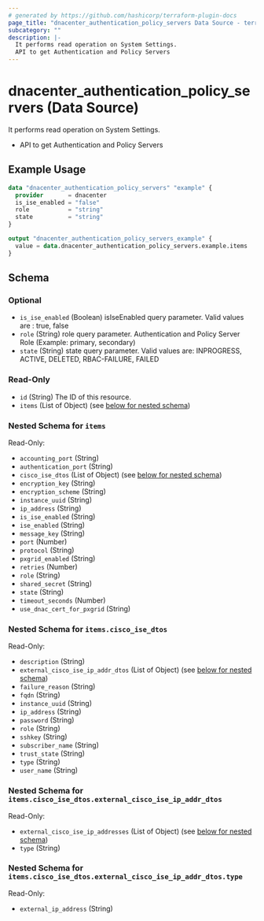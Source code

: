 ```yaml
---
# generated by https://github.com/hashicorp/terraform-plugin-docs
page_title: "dnacenter_authentication_policy_servers Data Source - terraform-provider-dnacenter"
subcategory: ""
description: |-
  It performs read operation on System Settings.
  API to get Authentication and Policy Servers
---
```


# dnacenter_authentication_policy_servers (Data Source)

It performs read operation on System Settings.

- API to get Authentication and Policy Servers

## Example Usage

```terraform
data "dnacenter_authentication_policy_servers" "example" {
  provider       = dnacenter
  is_ise_enabled = "false"
  role           = "string"
  state          = "string"
}

output "dnacenter_authentication_policy_servers_example" {
  value = data.dnacenter_authentication_policy_servers.example.items
}
```

<!-- schema generated by tfplugindocs -->
## Schema

### Optional

- `is_ise_enabled` (Boolean) isIseEnabled query parameter. Valid values are : true, false
- `role` (String) role query parameter. Authentication and Policy Server Role (Example: primary, secondary)
- `state` (String) state query parameter. Valid values are: INPROGRESS, ACTIVE, DELETED, RBAC-FAILURE, FAILED

### Read-Only

- `id` (String) The ID of this resource.
- `items` (List of Object) (see [below for nested schema](#nestedatt--items))

<a id="nestedatt--items"></a>
### Nested Schema for `items`

Read-Only:

- `accounting_port` (String)
- `authentication_port` (String)
- `cisco_ise_dtos` (List of Object) (see [below for nested schema](#nestedobjatt--items--cisco_ise_dtos))
- `encryption_key` (String)
- `encryption_scheme` (String)
- `instance_uuid` (String)
- `ip_address` (String)
- `is_ise_enabled` (String)
- `ise_enabled` (String)
- `message_key` (String)
- `port` (Number)
- `protocol` (String)
- `pxgrid_enabled` (String)
- `retries` (Number)
- `role` (String)
- `shared_secret` (String)
- `state` (String)
- `timeout_seconds` (Number)
- `use_dnac_cert_for_pxgrid` (String)

<a id="nestedobjatt--items--cisco_ise_dtos"></a>
### Nested Schema for `items.cisco_ise_dtos`

Read-Only:

- `description` (String)
- `external_cisco_ise_ip_addr_dtos` (List of Object) (see [below for nested schema](#nestedobjatt--items--cisco_ise_dtos--external_cisco_ise_ip_addr_dtos))
- `failure_reason` (String)
- `fqdn` (String)
- `instance_uuid` (String)
- `ip_address` (String)
- `password` (String)
- `role` (String)
- `sshkey` (String)
- `subscriber_name` (String)
- `trust_state` (String)
- `type` (String)
- `user_name` (String)

<a id="nestedobjatt--items--cisco_ise_dtos--external_cisco_ise_ip_addr_dtos"></a>
### Nested Schema for `items.cisco_ise_dtos.external_cisco_ise_ip_addr_dtos`

Read-Only:

- `external_cisco_ise_ip_addresses` (List of Object) (see [below for nested schema](#nestedobjatt--items--cisco_ise_dtos--external_cisco_ise_ip_addr_dtos--external_cisco_ise_ip_addresses))
- `type` (String)

<a id="nestedobjatt--items--cisco_ise_dtos--external_cisco_ise_ip_addr_dtos--external_cisco_ise_ip_addresses"></a>
### Nested Schema for `items.cisco_ise_dtos.external_cisco_ise_ip_addr_dtos.type`

Read-Only:

- `external_ip_address` (String)


